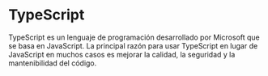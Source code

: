 # TypeScript
TypeScript es un lenguaje de programación desarrollado por Microsoft que se basa en JavaScript. La principal razón para usar TypeScript en lugar de JavaScript en muchos casos es mejorar la calidad, la seguridad y la mantenibilidad del código.
